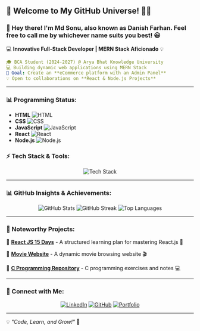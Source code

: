 ## 🎉 Welcome to My GitHub Universe! 🌌🚀

### 👋 Hey there! I'm **Md Sonu**, also known as **Danish Farhan**. Feel free to call me by whichever name suits you best! 😃



💻 **Innovative Full-Stack Developer | MERN Stack Aficionado** 💡

```yaml
🎓 BCA Student (2024-2027) @ Arya Bhat Knowledge University
💻 Building dynamic web applications using MERN Stack
🎯 Goal: Create an **eCommerce platform with an Admin Panel**
💡 Open to collaborations on **React & Node.js Projects**
```
---
### 📊 Programming Status:

- **HTML** ![HTML](https://img.shields.io/badge/HTML-70%25-orange)
- **CSS** ![CSS](https://img.shields.io/badge/CSS-65%25-blue)
- **JavaScript** ![JavaScript](https://img.shields.io/badge/JavaScript-60%25-yellow)
- **React** ![React](https://img.shields.io/badge/React-50%25-lightblue)
- **Node.js** ![Node.js](https://img.shields.io/badge/Node.js-55%25-green)

### ⚡ Tech Stack & Tools:

<div align="center">
  <img src="https://skillicons.dev/icons?i=html,css,tailwind,js,react,nodejs,express,mongodb,git,github" alt="Tech Stack" />
</div>

---

### 📊 GitHub Insights & Achievements:
<div align="center">
  <img src="https://github-readme-stats.vercel.app/api?username=danish-farhan07&show_icons=true&theme=tokyonight" alt="GitHub Stats" />
  <img src="https://streak-stats.demolab.com/?user=danish-farhan07&theme=tokyonight" alt="GitHub Streak" />
  <img src="https://github-readme-stats.vercel.app/api/top-langs/?username=danish-farhan07&layout=compact&theme=tokyonight" alt="Top Languages" />
</div>

---

### 🚀 Noteworthy Projects:

📌 **[React JS 15 Days](https://github.com/Danish-Farhan/react-js-15-days)** - A structured learning plan for mastering React.js 🚀

📌 **[Movie Website](https://github.com/Danish-Farhan/movie-website)** - A dynamic movie browsing website 🎬

📌 **[C Programming Repository](https://github.com/Danish-Farhan/c-programming)** - C programming exercises and notes 💻

---

### 🤝 Connect with Me:

<div align="center">
  <a href="https://linkedin.com/in/md-sonu"><img src="https://img.shields.io/badge/LinkedIn-0A66C2?style=for-the-badge&logo=linkedin&logoColor=white" alt="LinkedIn" /></a>
  <a href="https://github.com/danish-farhan07"><img src="https://img.shields.io/badge/GitHub-181717?style=for-the-badge&logo=github&logoColor=white" alt="GitHub" /></a>
  <a href="https://danish-farhan07.github.io/portfolio/"><img src="https://img.shields.io/badge/Portfolio-FF5722?style=for-the-badge&logo=web&logoColor=white" alt="Portfolio" /></a>
</div>

---

💡 _"Code, Learn, and Grow!"_ 🚀
